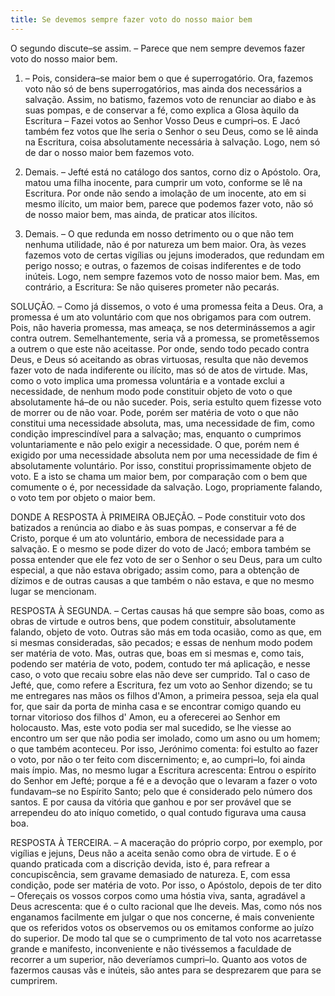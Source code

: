 ```yaml
---
title: Se devemos sempre fazer voto do nosso maior bem
---
```


O segundo discute–se assim. – Parece que nem sempre devemos fazer voto do nosso maior bem.  

1. – Pois, considera–se maior bem o que é superrogatório. Ora, fazemos voto não só de bens superrogatórios, mas ainda dos necessários a salvação. Assim, no batismo, fazemos voto de renunciar ao diabo e às suas pompas, e de conservar a fé, como explica a Glosa àquilo da Escritura – Fazei votos ao Senhor Vosso Deus e cumpri–os. E Jacó também fez votos que lhe seria o Senhor o seu Deus, como se lê ainda na Escritura, coisa absolutamente necessária à salvação. Logo, nem só de dar o nosso maior bem fazemos voto.  

2. Demais. – Jefté está no catálogo dos santos, corno diz o Apóstolo. Ora, matou uma filha inocente, para cumprir um voto, conforme se lê na Escritura. Por onde não sendo a imolação de um inocente, ato em si mesmo ilícito, um maior bem, parece que podemos fazer voto, não só de nosso maior bem, mas ainda, de praticar atos ilícitos.  

3. Demais. – O que redunda em nosso detrimento ou o que não tem nenhuma utilidade, não é por natureza um bem maior. Ora, às vezes fazemos voto de certas vigílias ou jejuns imoderados, que redundam em perigo nosso; e outras, o fazemos de coisas indiferentes e de todo inúteis. Logo, nem sempre fazemos voto de nosso maior bem.  Mas, em contrário, a Escritura: Se não quiseres prometer não pecarás.  

SOLUÇÃO. – Como já dissemos, o voto é uma promessa feita a Deus. Ora, a promessa é um ato voluntário com que nos obrigamos para com outrem. Pois, não haveria promessa, mas ameaça, se nos determinássemos a agir contra outrem. Semelhantemente, seria vã a promessa, se prometêssemos a outrem o que este não aceitasse. Por onde, sendo todo pecado contra Deus, e Deus só aceitando as obras virtuosas, resulta que não devemos fazer voto de nada indiferente ou ilícito, mas só de atos de virtude. Mas, como o voto implica uma promessa voluntária e a vontade exclui a necessidade, de nenhum modo pode constituir objeto de voto o que absolutamente há–de ou não suceder. Pois, seria estulto quem fizesse voto de morrer ou de não voar. Pode, porém ser matéria de voto o que não constitui uma necessidade absoluta, mas, uma necessidade de fim, como condição imprescindível para a salvação; mas, enquanto o cumprimos voluntariamente e não pelo exigir a necessidade. O que, porém nem é exigido por uma necessidade absoluta nem por uma necessidade de fim é absolutamente voluntário. Por isso, constitui proprissimamente objeto de voto. E a isto se chama um maior bem, por comparação com o bem que comumente o é, por necessidade da salvação. Logo, propriamente falando, o voto tem por objeto o maior bem.  

DONDE A RESPOSTA À PRIMEIRA OBJEÇÃO. – Pode constituir voto dos batizados a renúncia ao diabo e às suas pompas, e conservar a fé de Cristo, porque é um ato voluntário, embora de necessidade para a salvação. E o mesmo se pode dizer do voto de Jacó; embora também se possa entender que ele fez voto de ser o Senhor o seu Deus, para um culto especial, a que não estava obrigado; assim como, para a obtenção de dízimos e de outras causas a que também o não estava, e que no mesmo lugar se mencionam. 

RESPOSTA À SEGUNDA. – Certas causas há que sempre são boas, como as obras de virtude e outros bens, que podem constituir, absolutamente falando, objeto de voto. Outras são más em toda ocasião, como as que, em si mesmas consideradas, são pecados; e essas de nenhum modo podem ser matéria de voto. Mas, outras que, boas em si mesmas e, como tais, podendo ser matéria de voto, podem, contudo ter má aplicação, e nesse caso, o voto que recaiu sobre elas não deve ser cumprido. Tal o caso de Jefté, que, como refere a Escritura, fez um voto ao Senhor dizendo; se tu me entregares nas mãos os filhos d'Amon, a primeira pessoa, seja ela qual for, que sair da porta de minha casa e se encontrar comigo quando eu tornar vitorioso dos filhos d' Amon, eu a oferecerei ao Senhor em holocausto. Mas, este voto podia ser mal sucedido, se lhe viesse ao encontro um ser que não podia ser imolado, como um asno ou um homem; o que também aconteceu. Por isso, Jerónimo comenta: foi estulto ao fazer o voto, por não o ter feito com discernimento; e, ao cumpri–lo, foi ainda mais ímpio. Mas, no mesmo lugar a Escritura acrescenta: Entrou o espírito do Senhor em Jefté; porque a fé e a devoção que o levaram a fazer o voto fundavam–se no Espírito Santo; pelo que é considerado pelo número dos santos. E por causa da vitória que ganhou e por ser provável que se arrependeu do ato iníquo cometido, o qual contudo figurava uma causa boa.  

RESPOSTA À TERCEIRA. – A maceração do próprio corpo, por exemplo, por vigílias e jejuns, Deus não a aceita senão como obra de virtude. E o é quando praticada com a discrição devida, isto é, para refrear a concupiscência, sem gravame demasiado de natureza. E, com essa condição, pode ser matéria de voto. Por isso, o Apóstolo, depois de ter dito – Ofereçais os vossos corpos como uma hóstia viva, santa, agradável a Deus acrescenta: que é o culto racional que lhe deveis. Mas, como nós nos enganamos facilmente em julgar o que nos concerne, é mais conveniente que os referidos votos os observemos ou os emitamos conforme ao juízo do superior. De modo tal que se o cumprimento de tal voto nos acarretasse grande e manifesto, inconveniente e não tivéssemos a faculdade de recorrer a um superior, não deveríamos cumpri–lo. Quanto aos votos de fazermos causas vãs e inúteis, são antes para se desprezarem que para se cumprirem.